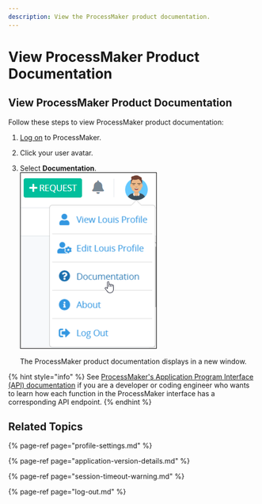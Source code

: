 ```yaml
---
description: View the ProcessMaker product documentation.
---
```


# View ProcessMaker Product Documentation

## View ProcessMaker Product Documentation

Follow these steps to view ProcessMaker product documentation:

1. [Log on](log-in.md#log-in) to ProcessMaker.
2. Click your user avatar.
3. Select **Documentation**.  
   ![](../.gitbook/assets/documentation-option.png) 

   The ProcessMaker product documentation displays in a new window.

{% hint style="info" %}
See [ProcessMaker's Application Program Interface \(API\) documentation](https://staging-pm4.processmaker.net/api/documentation) if you are a developer or coding engineer who wants to learn how each function in the ProcessMaker interface has a corresponding API endpoint.
{% endhint %}

## Related Topics

{% page-ref page="profile-settings.md" %}

{% page-ref page="application-version-details.md" %}

{% page-ref page="session-timeout-warning.md" %}

{% page-ref page="log-out.md" %}

